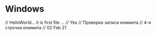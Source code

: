 # Windows
// HelloWorld... it is first file ...
// Yes
// Проверка записи коммита
// 4-я строчка коммита
// 02 Feb 21


